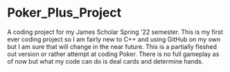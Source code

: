# Poker_Plus_Project
A coding project for my James Scholar Spring '22 semester.
This is my first ever coding project so I am fairly new to 
C++ and using GitHub on my own but I am sure that will change 
in the near future. This is a partially fleshed out version
or rather attempt at coding Poker. There is no full gameplay as of 
now but what my code can do is deal cards and determine hands.
